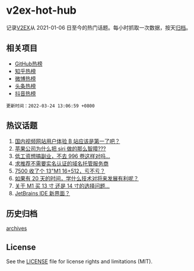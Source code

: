 # v2ex-hot-hub

 记录[V2EX](https://www.v2ex.com/)从 2021-01-06 日至今的热门话题。每小时抓取一次数据，按天[归档](archives)。
 
 ## 相关项目

- [GitHub热榜](https://github.com/lonnyzhang423/github-hot-hub)
- [知乎热榜](https://github.com/lonnyzhang423/zhihu-hot-hub)
- [微博热榜](https://github.com/lonnyzhang423/weibo-hot-hub)
- [头条热榜](https://github.com/lonnyzhang423/toutiao-hot-hub)
- [抖音热榜](https://github.com/lonnyzhang423/douyin-hot-hub)


 `更新时间：2022-03-24 13:06:59 +0800`

## 热议话题

1. [国内视频网站用户体验 B 站应该是第一了吧？](https://www.v2ex.com/t/842341)
1. [苹果公司为什么把 siri 做的那么智障???](https://www.v2ex.com/t/842471)
1. [低工资想搞副业，不去 996 卷这样对吗...](https://www.v2ex.com/t/842330)
1. [求推荐不需要实名认证的域名托管服务商](https://www.v2ex.com/t/842397)
1. [7500 收了个 13"M1 16+512，亏不亏？](https://www.v2ex.com/t/842509)
1. [如果有 20 天的时间，学什么技术对将来发展有利呢？](https://www.v2ex.com/t/842460)
1. [关于 M1 买 13 寸 还是 14 寸的选择问题...](https://www.v2ex.com/t/842394)
1. [JetBrains IDE 新界面？](https://www.v2ex.com/t/842331)

## 历史归档

[archives](archives)

## License

See the [LICENSE](LICENSE) file for license rights and limitations (MIT).
